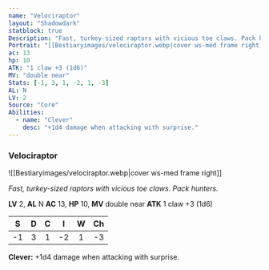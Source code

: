 ```yaml
---
name: "Velociraptor"
layout: "Shadowdark"
statblock: true
Description: "Fast, turkey-sized raptors with vicious toe claws. Pack hunters."
Portrait: "[[Bestiaryimages/velociraptor.webp|cover ws-med frame right]]"
ac: 13
hp: 10
ATK: "1 claw +3 (1d6)"
MV: "double near"
Stats: [-1, 3, 1, -2, 1, -3]
AL: N
LV: 2
Source: "Core"
Abilities:
  - name: "Clever"
    desc: "+1d4 damage when attacking with surprise."
---
```


### Velociraptor

![[Bestiaryimages/velociraptor.webp|cover ws-med frame right]]

_Fast, turkey-sized raptors with vicious toe claws. Pack hunters._

**LV** 2, **AL** N
**AC** 13, **HP** 10, **MV** double near
**ATK** 1 claw +3 (1d6)

|  S  |  D  |  C  |  I  |  W  |  Ch  |
|:---:|:---:|:---:|:---:|:---:|:----:|
| -1 | 3 | 1 | -2 | 1 | -3 |

**Clever:** +1d4 damage when attacking with surprise.

